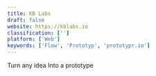 ```yaml
---
title: KB Labs
draft: false 
website: https://kblabs.io
classification: ['']
platform: ['Web']
keywords: ['Flow', 'Prototyp', 'prototypr.io']
---
```

Turn any idea Into a prototype
